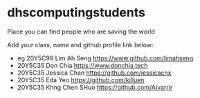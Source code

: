 # dhscomputingstudents
Place you can find people who are saving the world

Add your class, name and github profile link below:
- eg 20Y5C99 Lim Ah Seng https://www.github.com/limahseng
- 20Y5C35 Don Chia https://www.donchia.tech
- 20Y5C35 Jessica Chan https://github.com/jessicacnx
- 20Y5C35 Eda Yeo https://github.com/killuen
- 20Y5C35 Khng Chen SHuo https://github.com/Alvarrir
